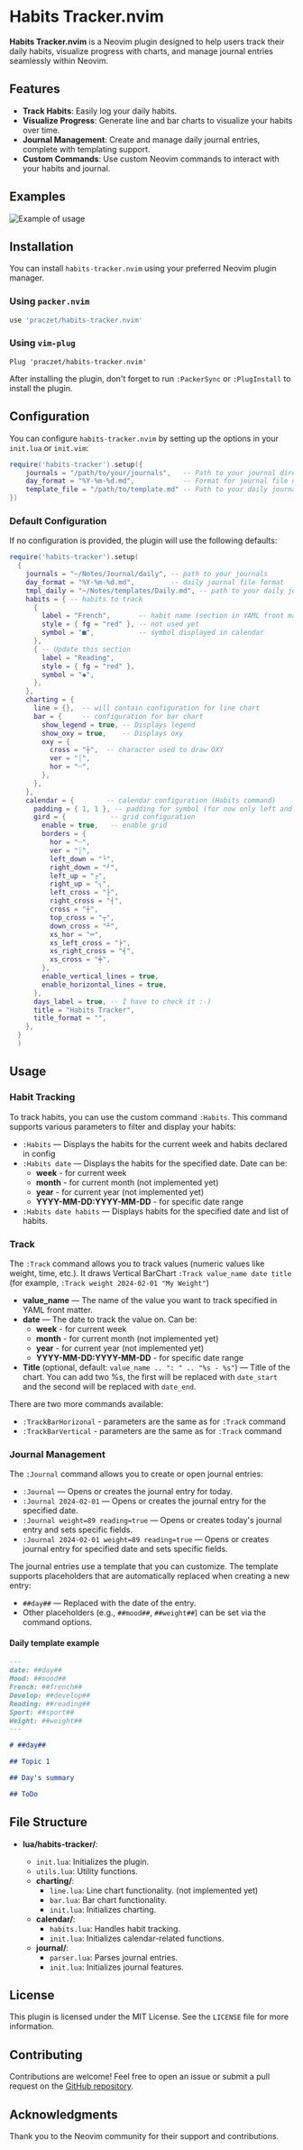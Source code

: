 # Habits Tracker.nvim

**Habits Tracker.nvim** is a Neovim plugin designed to help users track their daily habits, visualize progress with charts, and manage journal entries seamlessly within Neovim.

## Features

- **Track Habits**: Easily log your daily habits.
- **Visualize Progress**: Generate line and bar charts to visualize your habits over time.
- **Journal Management**: Create and manage daily journal entries, complete with templating support.
- **Custom Commands**: Use custom Neovim commands to interact with your habits and journal.

## Examples

![Example of usage](assets/habits-tracker.png)

## Installation

You can install `habits-tracker.nvim` using your preferred Neovim plugin manager.

### Using `packer.nvim`

```lua
use 'praczet/habits-tracker.nvim'
```

### Using `vim-plug`

```vim
Plug 'praczet/habits-tracker.nvim'
```

After installing the plugin, don't forget to run `:PackerSync` or `:PlugInstall` to install the plugin.

## Configuration

You can configure `habits-tracker.nvim` by setting up the options in your `init.lua` or `init.vim`:

```lua
require('habits-tracker').setup({
    journals = "/path/to/your/journals",   -- Path to your journal directory
    day_format = "%Y-%m-%d.md",            -- Format for journal file names
    template_file = "/path/to/template.md" -- Path to your daily journal template
})
```

### Default Configuration

If no configuration is provided, the plugin will use the following defaults:

```lua
require('habits-tracker').setup(
  {
    journals = "~/Notes/Journal/daily", -- path to your journals
    day_format = "%Y-%m-%d.md",         -- daily journal file format
    tmpl_daily = "~/Notes/templates/Daily.md", -- path to your daily journal template
    habits = { -- habits to track
      {
        label = "French",       -- habit name (section in YAML front matter)
        style = { fg = "red" }, -- not used yet
        symbol = "■",           -- symbol displayed in calendar
      },
      { -- Update this section
        label = "Reading",
        style = { fg = "red" },
        symbol = "◆",
      },
    },
    charting = {
      line = {},  -- will contain configuration for line chart
      bar = {     -- configuration for bar chart
        show_legend = true, -- Displays legend
        show_oxy = true,    -- Displays oxy
        oxy = {
          cross = "┼",  -- character used to draw OXY
          ver = "┊",
          hor = "┈",
        },
      },
    },
    calendar = {        -- calendar configuration (Habits command)
      padding = { 1, 1 }, -- padding for symbol (for now only left and right)
      gird = {           -- grid configuration
        enable = true,   -- enable grid
        borders = {
          hor = "┈",
          ver = "┊",
          left_down = "└",
          right_down = "┘",
          left_up = "┌",
          right_up = "┐",
          left_cross = "├",
          right_cross = "┤",
          cross = "┼",
          top_cross = "┬",
          down_cross = "┴",
          xs_hor = "═",
          xs_left_cross = "╞",
          xs_right_cross = "╡",
          xs_cross = "╪",
        },
        enable_vertical_lines = true,
        enable_horizontal_lines = true,
      },
      days_label = true, -- I have to check it :-)
      title = "Habits Tracker",
      title_format = "",
    },
  }
  )
```

## Usage

### Habit Tracking

To track habits, you can use the custom command `:Habits`. This command supports various parameters to filter and display your habits:

- `:Habits` — Displays the habits for the current week and habits declared in
  config
- `:Habits date` — Displays the habits for the specified date. Date can be:
  - **week** - for current week
  - **month** - for current month (not implemented yet)
  - **year** - for current year (not implemented yet)
  - **YYYY-MM-DD:YYYY-MM-DD** - for specific date range
- `:Habits date habits` — Displays habits for the specified date and list of
  habits.

### Track

The `:Track` command allows you to track values (numeric values like weight, time, etc.). It draws Vertical BarChart
`:Track value_name date title` (for example, `:Track weight 2024-02-01 "My Weight"`)

- **value_name** — The name of the value you want to track specified in YAML front matter.
- **date** — The date to track the value on. Can be:
  - **week** - for current week
  - **month** - for current month (not implemented yet)
  - **year** - for current year (not implemented yet)
  - **YYYY-MM-DD:YYYY-MM-DD** - for specific date range
- **Title** (optional, default: `value_name .. ": " .. "%s - %s"`) — Title of the chart. You can add two %s, the first will be replaced with `date_start` and the second will be replaced with `date_end`.

There are two more commands available:

- `:TrackBarHorizonal` - parameters are the same as for `:Track` command
- `:TrackBarVertical` - parameters are the same as for `:Track` command

### Journal Management

The `:Journal` command allows you to create or open journal entries:

- `:Journal` — Opens or creates the journal entry for today.
- `:Journal 2024-02-01` — Opens or creates the journal entry for the specified date.
- `:Journal weight=89 reading=true` — Opens or creates today's journal entry and sets specific fields.
- `:Journal 2024-02-01 weight=89 reading=true` — Opens or creates journal entry for specified date and sets specific fields.

The journal entries use a template that you can customize. The template supports placeholders that are automatically replaced when creating a new entry:

- `##day##` — Replaced with the date of the entry.
- Other placeholders (e.g., `##mood##`, `##weight##`) can be set via the command options.

#### Daily template example

```markdown
---
date: ##day##
Mood: ##mood##
French: ##french##
Develop: ##develop##
Reading: ##reading##
Sport: ##sport##
Weight: ##weight##
---

# ##day##

## Topic 1

## Day's summary

## ToDo
```

## File Structure

- **lua/habits-tracker/**:

  - `init.lua`: Initializes the plugin.
  - `utils.lua`: Utility functions.
  - **charting/**:
    - `line.lua`: Line chart functionality. (not implemented yet)
    - `bar.lua`: Bar chart functionality.
    - `init.lua`: Initializes charting.
  - **calendar/**:
    - `habits.lua`: Handles habit tracking.
    - `init.lua`: Initializes calendar-related functions.
  - **journal/**:
    - `parser.lua`: Parses journal entries.
    - `init.lua`: Initializes journal features.

## License

This plugin is licensed under the MIT License. See the `LICENSE` file for more information.

## Contributing

Contributions are welcome! Feel free to open an issue or submit a pull request on the [GitHub repository](https://github.com/praczet/habits-tracker.nvim).

## Acknowledgments

Thank you to the Neovim community for their support and contributions.
